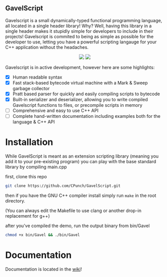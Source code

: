## GavelScript
Gavelscript is a small dynamically-typed functional programming language, all located in a single header library! Why? Well, having this library in a single header makes it stupidly simple for developers to include in their projects! Gavelscript is commited to being as simple as possible for the developer to use, letting you have a powerful scripting langauge for your C++ application without the headaches.

<p align="center">
    <img src="raw/master/pics/demo.gif" style="max-width:100%;">
    <img src="raw/master/pics/demo2.gif" style="max-width:100%;">
</p>

Gavelscript is in active development, however here are some highlights:
- [X] Human readable syntax
- [X] Fast stack-based bytecode virtual machine with a Mark & Sweep garbage collector
- [X] Pratt based parser for quickly and easily compiling scripts to bytecode
- [X] Built-in serializer and deserializer, allowing you to write compiled Gavelscript functions to files, or precompile scripts in memory
- [ ] Comprehensive and easy to use C++ API
- [ ] Complete hand-written documentation including examples both for the language & C++ API

# Installation
While GavelScript is meant as an extension scripting library (meaning you add it to your pre-existing program) you can play with the base standard library by compiling main.cpp

first, clone this repo

```bash
git clone https://github.com/CPunch/GavelScript.git
```

then if you have the GNU C++ compiler install simply run `make` in the root directory. 

(You can always edit the Makefile to use clang or another drop-in replacement for g++)

after you've compiled the demo, run the output binary from bin/Gavel

```bash
chmod +x bin/Gavel && ./bin/Gavel
```

# Documentation
Documentation is located in the [wiki](../../wiki/About)! 